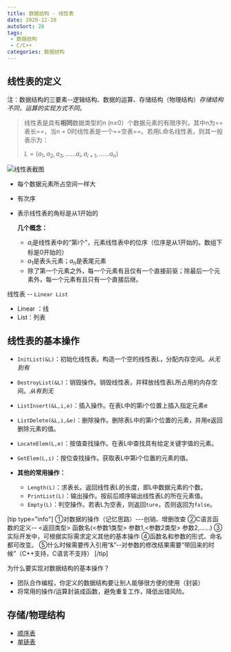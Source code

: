 ```yaml
---
title: 数据结构 - 线性表
date: 2020-12-28
autoSort: 28
tags:
 - 数据结构
 - C/C++
categories: 数据结构
---
```

## 线性表的定义

注：数据结构的三要素--逻辑结构、数据的运算、存储结构（物理结构）*存储结构不同，运算的实现方式不同。*

> 线性表是具有**相同**数据类型的n (n≥0）个数据元素的有限序列，其中n为==表长==，当n = 0时线性表是一个==空表==。若用L命名线性表，则其一般表示为：
>
> $L=(a_1,a_2,a_3,……a_i,a_{i+1},……a_n)$

![线性表截图](https://image.icelo.cn/image-20210203185721255.png#mirages-width=604&mirages-height=101&mirages-cdn-type=1)

* 每个数据元素所占空间一样大

* 有次序

* 表示线性表的角标是从1开始的

  **几个概念：**

  * $a_i$是线性表中的“第i个”，元素线性表中的位序（位序是从1开始的。数组下标是0开始的）
  * $a_1$是表头元素；$a_n$是表尾元素
  * 除了第一个元素之外，每一个元素有且仅有一个直接前驱；除最后一个元素外，每一个元素有且只有一个直接后继。

线性表 -- `Linear List`

* Linear ：线
* List：列表

## 线性表的基本操作

* `InitList(&L)`：初始化线性表。构造一个空的线性表L，分配内存空间。*从无到有*

* `DestroyList(&L)`：销毁操作。销毁线性表，并释放线性表L所占用的内存空间。*从有到无*

* `ListInsert(&L,i,e)`：插入操作。在表L中的第i个位置上插入指定元素e

* `ListDelete(&L,i,&e)`：删除操作。删除表L中的第i个位置的元素，并用e返回删除元素的值。

* `LocateElem(L,e)`：按值查找操作。在表L中查找具有给定关键字值的元素。

* `GetElem(L,i)`：按位查找操作。获取表L中第i个位置的元素的值。

* **其他的常用操作：**

  * `Length(L)`：求表长。返回线性表L的长度，即L中数据元素的个数。
  * `PrintList(L)`：输出操作。按前后顺序输出线性表L的所在元素值。
  * `Empty(L)`：判空操作。若表L为空表，则返回`ture`，否则返回为`false`。

[tip type="info"]
①对数据的操作（记忆思路）---创销、增删改查
②C语言函数的定义-- <返回类型> 函数名(<参数1类型>  参数1,<参数2类型> 参数2,……)
③实际开发中，可根据实际需求定义其他的基本操作
④函数名和参数的形式、命名都可改变。
⑤什么时候需要传入引用“&”--对参数的修改结果需要“带回来的时候”（C++支持，C语言不支持）
[/tip]

为什么要实现对数据结构的基本操作？

* 团队合作编程，你定义的数据结构要让别人能够很方便的使用（封装）
* 将常用的操作/运算封装成函数，避免重复工作，降低出错风险。

## 存储/物理结构

* [顺序表](/data-structure/sequence-table.html)
* [单链表](/data-structure/single-list.html)